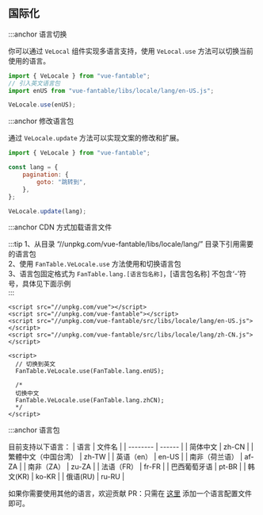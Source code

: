 ## 国际化

:::anchor 语言切换

你可以通过 `VeLocal` 组件实现多语言支持，使用 `VeLocal.use` 方法可以切换当前使用的语言。

```javascript
import { VeLocale } from "vue-fantable";
// 引入英文语言包
import enUS from "vue-fantable/libs/locale/lang/en-US.js";

VeLocale.use(enUS);
```

:::anchor 修改语言包

通过 `VeLocale.update` 方法可以实现文案的修改和扩展。

```javascript
import { VeLocale } from "vue-fantable";

const lang = {
    pagination: {
        goto: "跳转到",
    },
};

VeLocale.update(lang);
```

:::anchor CDN 方式加载语言文件

:::tip
1、从目录 “//unpkg.com/vue-fantable/libs/locale/lang/” 目录下引用需要的语言包<br>
2、使用 `FanTable.VeLocale.use` 方法使用和切换语言包<br>
3、语言包固定格式为 `FanTable.lang.[语言包名称]`，[语言包名称] 不包含‘-’符号，具体见下面示例<br>
:::

```
<script src="//unpkg.com/vue"></script>
<script src="//unpkg.com/vue-fantable"></script>
<script src="//unpkg.com/vue-fantable/src/libs/locale/lang/en-US.js"></script>
<script src="//unpkg.com/vue-fantable/src/libs/locale/lang/zh-CN.js"></script>

<script>
  // 切换到英文
  FanTable.VeLocale.use(FanTable.lang.enUS);

  /*
  切换中文
  FanTable.VeLocale.use(FanTable.lang.zhCN);
  */
</script>
```

:::anchor 语言包

目前支持以下语言：
| 语言 | 文件名 |
| -------- | ------ |
| 简体中文 | zh-CN |
| 繁體中文（中国台湾） | zh-TW |
| 英语（en） | en-US |
| 南非（荷兰语） | af-ZA |
| 南非（ZA） | zu-ZA |
| 法语（FR） | fr-FR |
| 巴西葡萄牙语 | pt-BR |
| 韩文(KR) | ko-KR |
| 俄语(RU) | ru-RU |

如果你需要使用其他的语言，欢迎贡献 PR：只需在 [这里](https://github.com/fall-zhang/vue-fantable/tree/master/packages/src/locale/lang) 添加一个语言配置文件即可。

